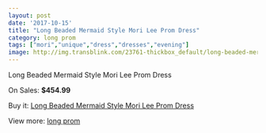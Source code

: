 ```yaml
---
layout: post
date: '2017-10-15'
title: "Long Beaded Mermaid Style Mori Lee Prom Dress"
category: long prom
tags: ["mori","unique","dress","dresses","evening"]
image: http://img.transblink.com/23761-thickbox_default/long-beaded-mermaid-style-mori-lee-prom-dress.jpg
---
```

Long Beaded Mermaid Style Mori Lee Prom Dress

On Sales: **$454.99**
<a href="https://www.transblink.com/en/long-prom/7540-long-beaded-mermaid-style-mori-lee-prom-dress.html"><amp-img layout="responsive" width="600" height="600" src="//img.transblink.com/23761-thickbox_default/long-beaded-mermaid-style-mori-lee-prom-dress.jpg" alt="Long Beaded Mermaid Style Mori Lee Prom Dress 0" /></a>
<a href="https://www.transblink.com/en/long-prom/7540-long-beaded-mermaid-style-mori-lee-prom-dress.html"><amp-img layout="responsive" width="600" height="600" src="//img.transblink.com/23765-thickbox_default/long-beaded-mermaid-style-mori-lee-prom-dress.jpg" alt="Long Beaded Mermaid Style Mori Lee Prom Dress 1" /></a>
<a href="https://www.transblink.com/en/long-prom/7540-long-beaded-mermaid-style-mori-lee-prom-dress.html"><amp-img layout="responsive" width="600" height="600" src="//img.transblink.com/23764-thickbox_default/long-beaded-mermaid-style-mori-lee-prom-dress.jpg" alt="Long Beaded Mermaid Style Mori Lee Prom Dress 2" /></a>
<a href="https://www.transblink.com/en/long-prom/7540-long-beaded-mermaid-style-mori-lee-prom-dress.html"><amp-img layout="responsive" width="600" height="600" src="//img.transblink.com/23763-thickbox_default/long-beaded-mermaid-style-mori-lee-prom-dress.jpg" alt="Long Beaded Mermaid Style Mori Lee Prom Dress 3" /></a>
<a href="https://www.transblink.com/en/long-prom/7540-long-beaded-mermaid-style-mori-lee-prom-dress.html"><amp-img layout="responsive" width="600" height="600" src="//img.transblink.com/23762-thickbox_default/long-beaded-mermaid-style-mori-lee-prom-dress.jpg" alt="Long Beaded Mermaid Style Mori Lee Prom Dress 4" /></a>

Buy it: [Long Beaded Mermaid Style Mori Lee Prom Dress](https://www.transblink.com/en/long-prom/7540-long-beaded-mermaid-style-mori-lee-prom-dress.html "Long Beaded Mermaid Style Mori Lee Prom Dress")

View more: [long prom](https://www.transblink.com/en/58-long-prom "long prom")